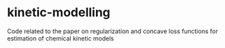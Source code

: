 # kinetic-modelling
Code related to the paper on regularization and concave loss functions for estimation of chemical kinetic models
